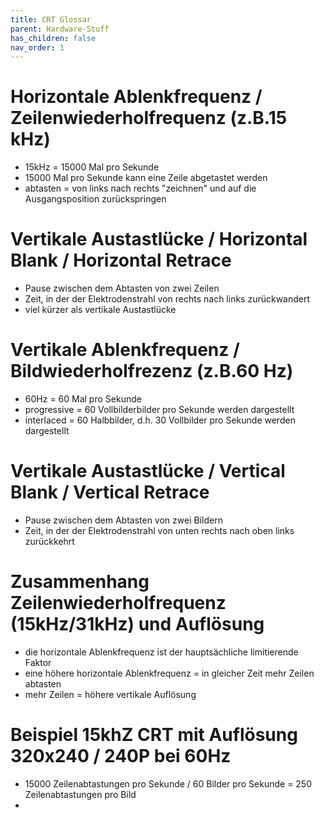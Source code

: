 ```yaml
---
title: CRT Glossar
parent: Hardware-Stuff
has_children: false
nav_order: 1
---
```


# Horizontale Ablenkfrequenz / Zeilenwiederholfrequenz (z.B.15 kHz)
- 15kHz = 15000 Mal pro Sekunde
- 15000 Mal pro Sekunde kann eine Zeile abgetastet werden
- abtasten = von links nach rechts "zeichnen" und auf die Ausgangsposition zurückspringen

# Vertikale Austastlücke / Horizontal Blank / Horizontal Retrace
- Pause zwischen dem Abtasten von zwei Zeilen
- Zeit, in der der Elektrodenstrahl von rechts nach links zurückwandert
- viel kürzer als vertikale Austastlücke

# Vertikale Ablenkfrequenz / Bildwiederholfrezenz (z.B.60 Hz)
- 60Hz = 60 Mal pro Sekunde
- progressive = 60 Vollbilderbilder pro Sekunde werden dargestellt
- interlaced = 60 Halbbilder, d.h. 30 Vollbilder pro Sekunde werden dargestellt

# Vertikale Austastlücke / Vertical Blank / Vertical Retrace
- Pause zwischen dem Abtasten von zwei Bildern
- Zeit, in der der Elektrodenstrahl von unten rechts nach oben links zurückkehrt

# Zusammenhang Zeilenwiederholfrequenz (15kHz/31kHz) und Auflösung
- die horizontale Ablenkfrequenz ist der hauptsächliche limitierende Faktor
- eine höhere horizontale Ablenkfrequenz = in gleicher Zeit mehr Zeilen abtasten
- mehr Zeilen = höhere vertikale Auflösung

# Beispiel 15khZ CRT mit Auflösung 320x240 / 240P bei 60Hz
- 15000 Zeilenabtastungen pro Sekunde / 60 Bilder pro Sekunde = 250 Zeilenabtastungen pro Bild
- 
